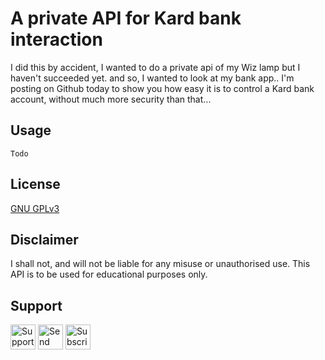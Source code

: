 # A private API for Kard bank interaction


I did this by accident, I wanted to do a private api of my Wiz lamp but I haven't succeeded yet. and so, I wanted to look at my bank app..
I'm posting on Github today to show you how easy it is to control a Kard bank account, without much more security than that... 

## Usage

	Todo




## License

[GNU GPLv3](https://github.com/ghrlt/kard-private-api/blob/master/LICENSE)

## Disclaimer
I shall not, and will not be liable for any misuse or unauthorised use. 
This API is to be used for educational purposes only.


## Support
<img alt="Support me through bank card" src="https://www.svgrepo.com/show/301678/piggybank-pig.svg" href="https://s.kard.eu/ghrlt/5.0" width="40" height="40"> <img alt="Send me a Discord Nitro" src="https://discord.com/assets/f8389ca1a741a115313bede9ac02e2c0.svg" href="https://discord.gg/cQY9hc7XHm" width="40" height="40"> <img alt="Subscribe to Kard" src="https://uploads-ssl.webflow.com/5fc53498e2555190106eb531/5fc5a6996e50deb8447505e4_logo-purple.svg" href="https://kard.eu?r=GAEHER" width="40" height="40">
